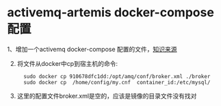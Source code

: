 # activemq-artemis docker-compose 配置

1、增加一个activemq docker-compose 配置的文件，[知识来源](https://stackoverflow.com/questions/78677017/mounting-local-broker-xml-to-activemq-artemis-container-but-my-local-file-is-ch)

2. 将文件从docker中cp到宿主机的命令:
    ```shell
      sudo docker cp 910678dfc1dd:/opt/amq/conf/broker.xml ./broker
      sudo docker cp  /home/config/my.cnf  container_id:/etc/mysql/
    ```
   
3. 这里的配置文件broker.xml是空的，应该是镜像的目录文件没有找对
